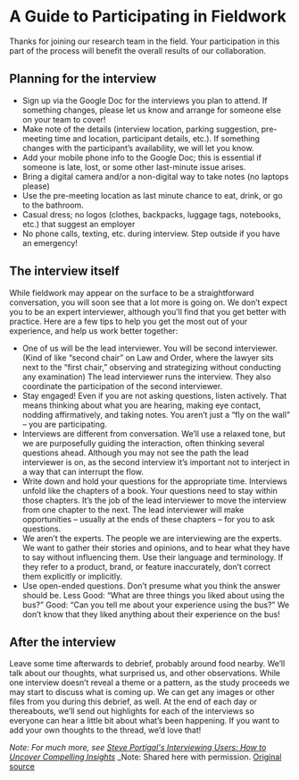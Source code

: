 # A Guide to Participating in Fieldwork
Thanks for joining our research team in the field. Your participation in this part of the process will benefit the overall results of our collaboration. 

## Planning for the interview
- Sign up via the Google Doc for the interviews you plan to attend. If something changes, please let us know and arrange for someone else on your team to cover!
- Make note of the details (interview location, parking suggestion, pre-meeting time and location, participant details, etc.). If something changes with the participant’s availability, we will let you know.
- Add your mobile phone info to the Google Doc; this is essential if someone is late, lost, or some other last-minute issue arises.
- Bring a digital camera and/or a non-digital way to take notes (no laptops please)
- Use the pre-meeting location as last minute chance to eat, drink, or go to the bathroom.
- Casual dress; no logos (clothes, backpacks, luggage tags, notebooks, etc.) that suggest an employer
- No phone calls, texting, etc. during interview. Step outside if you have an emergency!

## The interview itself
While fieldwork may appear on the surface to be a straightforward conversation, you will soon see that a lot more is going on. We don’t expect you to be an expert interviewer, although you’ll find that you get better with practice. Here are a few tips to help you get the most out of your experience, and help us work better together: 
- One of us will be the lead interviewer. You will be second interviewer. (Kind of like “second chair” on Law and Order, where the lawyer sits next to the “first chair,” observing and strategizing without conducting any examination) The lead interviewer runs the interview. They also coordinate the participation of the second interviewer. 
- Stay engaged! Even if you are not asking questions, listen actively. That means thinking about what you are hearing, making eye contact, nodding affirmatively, and taking notes. You aren’t just a “fly on the wall” – you are participating. 
- Interviews are different from conversation. We’ll use a relaxed tone, but we are purposefully guiding the interaction, often thinking several questions ahead. Although you may not see the path the lead interviewer is on, as the second interview it’s important not to interject in a way that can interrupt the flow. 
- Write down and hold your questions for the appropriate time. Interviews unfold like the chapters of a book. Your questions need to stay within those chapters. It’s the job of the lead interviewer to move the interview from one chapter to the next. The lead interviewer will make opportunities – usually at the ends of these chapters – for you to ask questions. 
- We aren’t the experts. The people we are interviewing are the experts. We want to gather their stories and opinions, and to hear what they have to say without influencing them. Use their language and terminology. If they refer to a product, brand, or feature inaccurately, don’t correct them explicitly or implicitly. 
- Use open-ended questions. Don’t presume what you think the answer should be. Less Good: “What are three things you liked about using the bus?” Good: “Can you tell me about your experience using the bus?” We don’t know that they liked anything about their experience on the bus!

## After the interview
Leave some time afterwards to debrief, probably around food nearby. We’ll talk about our thoughts, what surprised us, and other observations. While one interview doesn’t reveal a theme or a pattern, as the study proceeds we may start to discuss what is coming up.
We can get any images or other files from you during this debrief, as well. 
At the end of each day or thereabouts, we’ll send out highlights for each of the interviews so everyone can hear a little bit about what’s been happening. If you want to add your own thoughts to the thread, we’d love that!

_Note: For much more, see [Steve Portigal's Interviewing Users: How to Uncover Compelling Insights](http://rosenfeldmedia.com/books/interviewing-users/)_
_Note: Shared here with permission. [Original source](https://rosenfeldmedia.com/wp-content/uploads/2014/10/Portigal-Consulting-A-Guide-to-Participating-in-Fieldwork.pdf)
